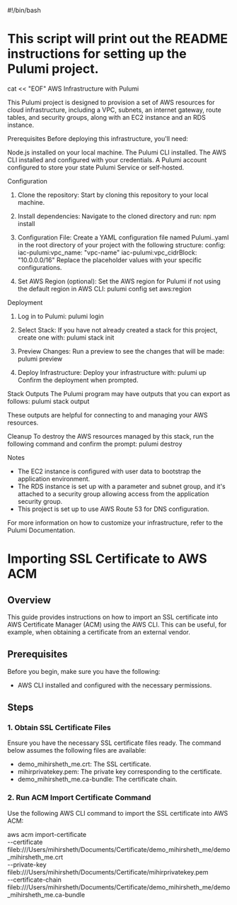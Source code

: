 #!/bin/bash

# This script will print out the README instructions for setting up the Pulumi project.

cat << "EOF"
AWS Infrastructure with Pulumi

This Pulumi project is designed to provision a set of AWS resources for cloud infrastructure, including a VPC, subnets, an internet gateway, route tables, and security groups, along with an EC2 instance and an RDS instance.

Prerequisites
Before deploying this infrastructure, you'll need:

Node.js installed on your local machine.
The Pulumi CLI installed.
The AWS CLI installed and configured with your credentials.
A Pulumi account configured to store your state Pulumi Service or self-hosted.

Configuration
1. Clone the repository:
   Start by cloning this repository to your local machine.

2. Install dependencies:
   Navigate to the cloned directory and run:
   npm install

3. Configuration File:
   Create a YAML configuration file named Pulumi.<stack>.yaml in the root directory of your project with the following structure:
   config:
     iac-pulumi:vpc_name: "vpc-name"
     iac-pulumi:vpc_cidrBlock: "10.0.0.0/16"
   Replace the placeholder values with your specific configurations.

4. Set AWS Region (optional):
   Set the AWS region for Pulumi if not using the default region in AWS CLI:
   pulumi config set aws:region <your-region>

Deployment
1. Log in to Pulumi:
   pulumi login

2. Select Stack:
   If you have not already created a stack for this project, create one with:
   pulumi stack init <stack-name>

3. Preview Changes:
   Run a preview to see the changes that will be made:
   pulumi preview

4. Deploy Infrastructure:
   Deploy your infrastructure with:
   pulumi up
   Confirm the deployment when prompted.

Stack Outputs
The Pulumi program may have outputs that you can export as follows:
pulumi stack output

These outputs are helpful for connecting to and managing your AWS resources.

Cleanup
To destroy the AWS resources managed by this stack, run the following command and confirm the prompt:
pulumi destroy

Notes
- The EC2 instance is configured with user data to bootstrap the application environment.
- The RDS instance is set up with a parameter and subnet group, and it's attached to a security group allowing access from the application security group.
- This project is set up to use AWS Route 53 for DNS configuration.

For more information on how to customize your infrastructure, refer to the Pulumi Documentation.


# Importing SSL Certificate to AWS ACM

## Overview

This guide provides instructions on how to import an SSL certificate into AWS Certificate Manager (ACM) using the AWS CLI. This can be useful, for example, when obtaining a certificate from an external vendor.

## Prerequisites

Before you begin, make sure you have the following:

- AWS CLI installed and configured with the necessary permissions.

## Steps

### 1. Obtain SSL Certificate Files

Ensure you have the necessary SSL certificate files ready. The command below assumes the following files are available:

- demo_mihirsheth_me.crt: The SSL certificate.
- mihirprivatekey.pem: The private key corresponding to the certificate.
- demo_mihirsheth_me.ca-bundle: The certificate chain.

### 2. Run ACM Import Certificate Command

Use the following AWS CLI command to import the SSL certificate into AWS ACM:

aws acm import-certificate \
  --certificate fileb:///Users/mihirsheth/Documents/Certificate/demo_mihirsheth_me/demo_mihirsheth_me.crt \
  --private-key fileb:///Users/mihirsheth/Documents/Certificate/mihirprivatekey.pem \
  --certificate-chain fileb:///Users/mihirsheth/Documents/Certificate/demo_mihirsheth_me/demo_mihirsheth_me.ca-bundle


